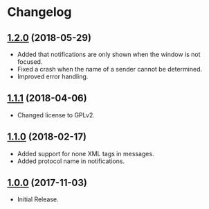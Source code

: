 # Changelog

## <a name="1.2.0"></a>[1.2.0](#1.2.0) (2018-05-29)
- Added that notifications are only shown when the window is not focused.
- Fixed a crash when the name of a sender cannot be determined.
- Improved error handling.

## <a name="1.1.1"></a>[1.1.1](#1.1.1) (2018-04-06)
- Changed license to GPLv2.

## <a name="1.1.0"></a>[1.1.0](#1.1.0) (2018-02-17)
- Added support for none XML tags in messages.
- Added protocol name in notifications.

## <a name="1.0.0"></a>[1.0.0](#1.0.0) (2017-11-03)
- Initial Release.